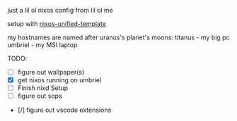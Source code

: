 just a lil ol nixos config from lil ol me

setup with [nixos-unified-template](https://github.com/juspay/nixos-unified-template)

my hostnames are named after uranus's planet's moons:
titanus - my big pc
umbriel - my MSI laptop


TODO:
- [ ] figure out wallpaper(s)
- [x] get nixos running on umbriel
- [ ] Finish nixd Setup
- [ ] figure out sops
- [/] figure out vscode extensions